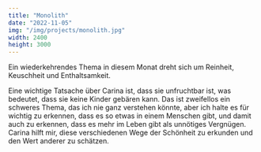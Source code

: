 ```yaml
---
title: "Monolith"
date: "2022-11-05"
img: "/img/projects/monolith.jpg"
width: 2400
height: 3000
---
```


Ein wiederkehrendes Thema in diesem Monat dreht sich um Reinheit, Keuschheit und Enthaltsamkeit.

Eine wichtige Tatsache über Carina ist, dass sie unfruchtbar ist, was bedeutet, dass sie keine Kinder gebären kann. Das ist zweifellos ein schweres Thema, das ich nie ganz verstehen könnte, aber ich halte es für wichtig zu erkennen, dass es so etwas in einem Menschen gibt, und damit auch zu erkennen, dass es mehr im Leben gibt als unnötiges Vergnügen. Carina hilft mir, diese verschiedenen Wege der Schönheit zu erkunden und den Wert anderer zu schätzen.
